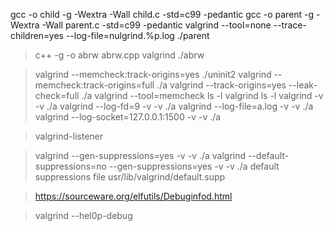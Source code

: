  gcc -o child -g -Wextra -Wall child.c -std=c99 -pedantic
 gcc -o parent -g -Wextra -Wall parent.c -std=c99 -pedantic
 valgrind --tool=none --trace-children=yes --log-file=nulgrind.%p.log ./parent
 > c++ -g -o abrw abrw.cpp
 valgrind ./abrw

> valgrind --memcheck:track-origins=yes  ./uninit2
> valgrind --memcheck:track-origins=full  ./a
> valgrind  --track-origins=yes  --leak-check=full  ./a
> valgrind --tool=memcheck ls -l
> valgrind  ls -l
> valgrind  -v -v ./a
> valgrind  --log-fd=9  -v -v ./a
> valgrind  --log-file=a.log  -v -v ./a
> valgrind  --log-socket=127.0.0.1:1500  -v -v ./a

> valgrind-listener

> valgrind --gen-suppressions=yes  -v -v ./a
> valgrind --default-suppressions=no --gen-suppressions=yes  -v -v ./a
default suppressions file
> usr/lib/valgrind/default.supp

> https://sourceware.org/elfutils/Debuginfod.html

> valgrind --hel0p-debug

